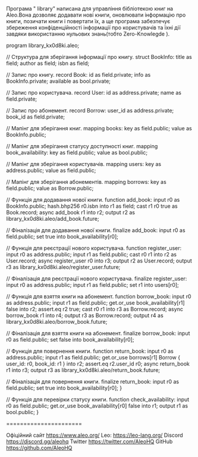 Програма " library" написана для управління бібліотекою книг на Aleo.Вона дозволяє додавати нові книги, оновлювати інформацію про книги, позичати книги і повертати їх, а ще програма забезпечує збереження конфіденційності інформації про користувачів та їхні дії завдяки використанню нульових знань(тобто Zero-Knowlegde ).

program library_kx0d8ki.aleo;

// Структура для зберігання інформації про книгу.
struct BookInfo:
    title as field;
    author as field;
    isbn as field;

// Запис про книгу.
record Book:
    id as field.private;
    info as BookInfo.private;
    available as bool.private;

// Запис про користувача.
record User:
    id as address.private;
    name as field.private;

// Запис про абонемент.
record Borrow:
    user_id as address.private;
    book_id as field.private;

// Мапінг для зберігання книг.
mapping books:
    key as field.public;
    value as BookInfo.public;

// Мапінг для зберігання статусу доступності книг.
mapping book_availability:
    key as field.public;
    value as bool.public;

// Мапінг для зберігання користувачів.
mapping users:
    key as address.public;
    value as field.public;

// Мапінг для зберігання абонементів.
mapping borrows:
    key as field.public;
    value as Borrow.public;


// Функція для додавання нової книги.
function add_book:
    input r0 as BookInfo.public;
    hash.bhp256 r0.isbn into r1 as field;
    cast r1 r0 true as Book.record;
    async add_book r1 into r2;
    output r2 as library_kx0d8ki.aleo/add_book.future;

// Фіналізація для додавання нової книги.
finalize add_book:
    input r0 as field.public;
    set true into book_availability[r0];


// Функція для реєстрації нового користувача.
function register_user:
    input r0 as address.public;
    input r1 as field.public;
    cast r0 r1 into r2 as User.record;
    async register_user r0 into r3;
    output r2 as User.record;
    output r3 as library_kx0d8ki.aleo/register_user.future;

// Фіналізація для реєстрації нового користувача.
finalize register_user:
    input r0 as address.public;
    input r1 as field.public;
    set r1 into users[r0];


// Функція для взяття книги на абонемент.
function borrow_book:
    input r0 as address.public;
    input r1 as field.public;
    get.or_use book_availability[r1] false into r2;
    assert.eq r2 true;
    cast r0 r1 into r3 as Borrow.record;
    async borrow_book r1 into r4;
    output r3 as Borrow.record;
    output r4 as library_kx0d8ki.aleo/borrow_book.future;

// Фіналізація для взяття книги на абонемент.
finalize borrow_book:
    input r0 as field.public;
    set false into book_availability[r0];


// Функція для повернення книги.
function return_book:
    input r0 as address.public;
    input r1 as field.public;
    get.or_use borrows[r1] Borrow { user_id: r0, book_id: r1 } into r2;
    assert.eq r2.user_id r0;
    async return_book r1 into r3;
    output r3 as library_kx0d8ki.aleo/return_book.future;

// Фіналізація для повернення книги.
finalize return_book:
    input r0 as field.public;
    set true into book_availability[r0];
}

// Функція для перевірки статусу книги.
function check_availability:
    input r0 as field.public;
    get.or_use book_availability[r0] false into r1;
    output r1 as bool.public;
}

======================

Офіційний сайт https://www.aleo.org/
Leo: https://leo-lang.org/
Discord https://discord.gg/aleohq
Twitter https://twitter.com/AleoHQ
GitHub https://github.com/AleoHQ
